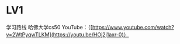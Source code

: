 # LV1
学习路线
哈佛大学cs50
YouTube：（[https://www.youtube.com/watch?v=2WtPyqwTLKM](https://youtu.be/HOj2j1axr-0)）
